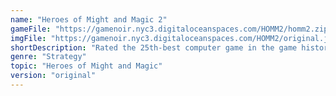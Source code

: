 ```yaml
---
name: "Heroes of Might and Magic 2"
gameFile: "https://gamenoir.nyc3.digitaloceanspaces.com/HOMM2/homm2.zip"
imgFile: "https://gamenoir.nyc3.digitaloceanspaces.com/HOMM2/original.jpg"
shortDescription: "Rated the 25th-best computer game in the game history"
genre: "Strategy"
topic: "Heroes of Might and Magic"
version: "original"
---
```

